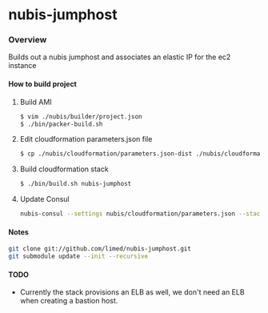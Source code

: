 # nubis-jumphost

### Overview
Builds out a nubis jumphost and associates an elastic IP for the ec2 instance

#### How to build project
1. Build AMI
    ```bash
    $ vim ./nubis/builder/project.json
    $ ./bin/packer-build.sh
    ```
2. Edit cloudformation parameters.json file
    ```bash
    $ cp ./nubis/cloudformation/parameters.json-dist ./nubis/cloudformation/parameters.json
    ```
3. Build cloudformation stack
    ```bash
    $ ./bin/build.sh nubis-jumphost
    ```
4. Update Consul
    ```bash
    nubis-consul --settings nubis/cloudformation/parameters.json --stack-name nubis-jumphost get-and-update
    ```

#### Notes
```bash
git clone git://github.com/limed/nubis-jumphost.git
git submodule update --init --recursive
```

#### TODO
* Currently the stack provisions an ELB as well, we don't need an ELB when creating a bastion host.

